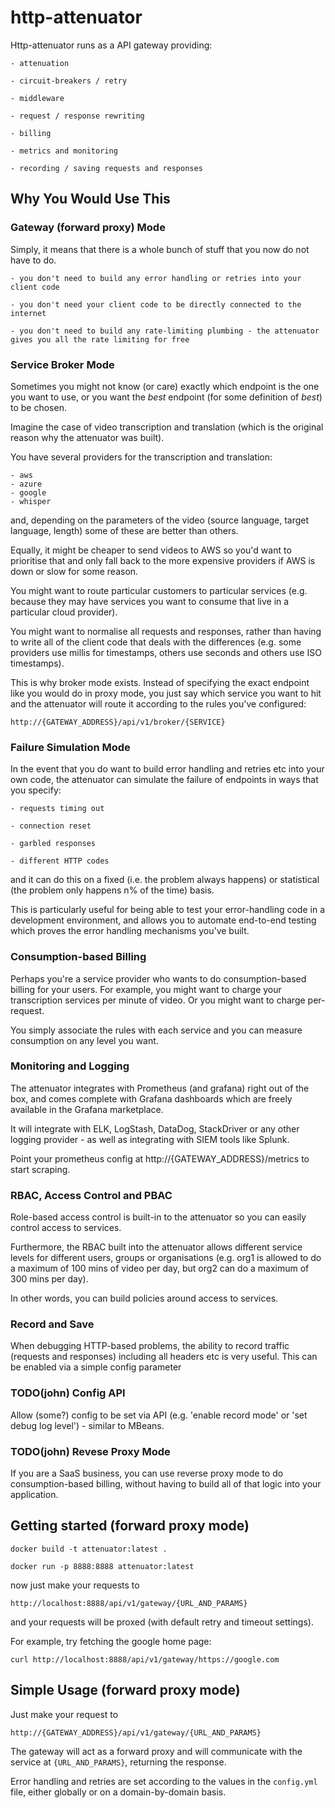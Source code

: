 # http-attenuator

Http-attenuator runs as a API gateway providing:

    - attenuation

    - circuit-breakers / retry

    - middleware

    - request / response rewriting

    - billing

    - metrics and monitoring

    - recording / saving requests and responses

## Why You Would Use This

### Gateway (forward proxy) Mode
Simply, it means that there is a whole bunch of stuff that you now do not have to do.

    - you don't need to build any error handling or retries into your client code

    - you don't need your client code to be directly connected to the internet

    - you don't need to build any rate-limiting plumbing - the attenuator gives you all the rate limiting for free

### Service Broker Mode
Sometimes you might not know (or care) exactly which endpoint is the one you want to use,
or you want the _best_ endpoint (for some definition of _best_) to be chosen.

Imagine the case of video transcription and translation (which is the original reason why the
attenuator was built).

You have several providers for the transcription and translation:

    - aws
    - azure
    - google
    - whisper

and, depending on the parameters of the video (source language, target language, length) some of these are better than others.

Equally, it might be cheaper to send videos to AWS so you'd want to prioritise that and only fall back to the more expensive providers if AWS is down or slow for some reason.

You might want to route particular customers to particular services (e.g. because they may have services you want to consume that live in a particular cloud provider).

You might want to normalise all requests and responses, rather than having to write all of the client code that deals with the differences (e.g. some providers use millis for timestamps, others use seconds and others use ISO timestamps).

This is why broker mode exists.  Instead of specifying the exact endpoint like you would do in proxy mode, you just say which service you want to hit and the attenuator will route it according to the rules you've configured:

    http://{GATEWAY_ADDRESS}/api/v1/broker/{SERVICE}


### Failure Simulation Mode
In the event that you do want to build error handling and retries etc into your own code, the
attenuator can simulate the failure of endpoints in ways that you specify:

    - requests timing out

    - connection reset

    - garbled responses

    - different HTTP codes

and it can do this on a fixed (i.e. the problem always happens) or statistical (the problem
only happens n% of the time) basis.

This is particularly useful for being able to test your error-handling code in a development
environment, and allows you to automate end-to-end testing which proves the error handling
mechanisms you've built.

### Consumption-based Billing
Perhaps you're a service provider who wants to do consumption-based billing for your users.  For example, you might want to charge your transcription services per minute of video.  Or you might want to charge per-request.

You simply associate the rules with each service and you can measure consumption on any level you want.

### Monitoring and Logging
The attenuator integrates with Prometheus (and grafana) right out of the box, and comes complete with Grafana dashboards which are freely available in the Grafana marketplace.

It will integrate with ELK, LogStash, DataDog, StackDriver or any other logging provider - as well as integrating with SIEM tools like Splunk.

Point your prometheus config at http://{GATEWAY_ADDRESS}/metrics to start scraping.

### RBAC, Access Control and PBAC
Role-based access control is built-in to the attenuator so you can easily control access to services.

Furthermore, the RBAC built into the attenuator allows different service levels for different users, groups or organisations (e.g. org1 is allowed to do a maximum of 100 mins of video per day, but org2 can do a maximum of 300 mins per day).

In other words, you can build policies around access to services.

### Record and Save
When debugging HTTP-based problems, the ability to record traffic (requests and responses) including all headers etc is very useful.  This can be enabled via a simple config parameter

### TODO(john) Config API
Allow (some?) config to be set via API (e.g. 'enable record mode' or 'set debug log level') - similar to MBeans.


### TODO(john) Revese Proxy Mode
If you are a SaaS business, you can use reverse proxy mode to do consumption-based billing, without having to build all of that logic into your application.

## Getting started (forward proxy mode)

    docker build -t attenuator:latest .

    docker run -p 8888:8888 attenuator:latest

now just make your requests to

    http://localhost:8888/api/v1/gateway/{URL_AND_PARAMS}

and your requests will be proxed (with default retry and timeout settings).

For example, try fetching the google home page:

    curl http://localhost:8888/api/v1/gateway/https://google.com

## Simple Usage (forward proxy mode)

Just make your request to

    http://{GATEWAY_ADDRESS}/api/v1/gateway/{URL_AND_PARAMS}

The gateway will act as a forward proxy and will communicate with the service at `{URL_AND_PARAMS}`,
returning the response.

Error handling and retries are set according to the values in the `config.yml` file, either
globally or on a domain-by-domain basis.